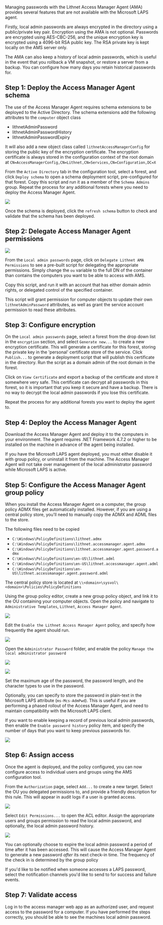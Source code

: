 Managing passwords with the Lithnet Access Manager Agent (AMA) provides several features that are not available with the Microsoft LAPS agent.

Firstly, local admin passwords are always encrypted in the directory using a public/private key pair. Encryption using the AMA is not optional. Passwords are encrypted using AES-CBC-256, and the unique encryption key is encrypted using a 4096-bit RSA public key. The RSA private key is kept locally on the AMS server only.

The AMA can also keep a history of local admin passwords, which is useful in the event that you rollback a VM snapshot, or restore a server from a backup. You can configure how many days you retain historical passwords for.

## Step 1: Deploy the Access Manager Agent schema

The use of the Access Manager Agent requires schema extensions to be deployed to the Active Directory. The schema extensions add the following attributes to the `computer` object class

- lithnetAdminPassword
- lithnetAdminPasswordHistory
- lithnetAdminPasswordExpiry

It will also add a new object class called `lithnetAccessManagerConfig` for storing the public key of the encryption certificate. The encryption certificate is always stored in the configuration context of the root domain at `CN=AccessManagerConfig,CN=Lithnet,CN=Services,CN=Configuration,DC=X`

From the `Active Directory` tab in the configuration tool, select a forest, and click `Deploy schema` to open a schema deployment script, pre-configured for that forest. Copy this script and run it as a member of the `Schema Admins` group. Repeat the process for any additional forests where you need to deploy the Access Manager Agent.

![](images/ui-page-activedirectory.png)

Once the schema is deployed, click the `refresh schema` button to check and validate that the schema has been deployed.

## Step 2: Delegate Access Manager Agent permissions
![](images/ui-page-localadminpasswords.png)

From the `Local admin passwords` page, click on `Delegate Lithnet AMA Permissions` to see a pre-built script for delegating the appropriate permissions. Simply change the `ou` variable to the full DN of the container than contains the computers you want to be able to access with AMS.

Copy this script, and run it with an account that has either domain admin rights, or delegated control of the specified container.

This script will grant permission for computer objects to update their own `lithnetAdminPassword` attributes, as well as grant the service account permission to read these attributes.

## Step 3: Configure encryption
On the `Local admin passwords` page, select a forest from the drop down list in the `encryption` section, and select `Generate new...` to create a new encryption certificate. This will generate a certificate for this forest, storing the private key in the 'personal' certificate store of the service. Click `Publish...` to generate a deployment script that will publish this certificate in the directory. Run the script as a domain admin of the root domain in the forest.

Click on `View Certificate` and export a backup of the certificate and store it somewhere very safe. This certificate can decrypt all passwords in this forest, so it is important that you keep it secure and have a backup. There is no way to decrypt the local admin passwords if you lose this certificate.  

Repeat the process for any additional forests you want to deploy the agent to.

## Step 4: Deploy the Access Manager Agent

Download the Access Manager Agent and deploy it to the computers in your environment. The agent requires .NET Framework 4.7.2 or higher to be installed on the machine in advance of the agent being installed.

If you have the Microsoft LAPS agent deployed, you must either disable it with group policy, or uninstall it from the machine. The Access Manager Agent will not take over management of the local administrator password while Microsoft LAPS is active.

## Step 5: Configure the Access Manager Agent group policy

When you install the Access Manager Agent on a computer, the group policy ADMX files get automatically installed. However, if you are using a central policy store, you'll need to manually copy the ADMX and ADML files to the store.

The following files need to be copied

- `C:\Windows\PolicyDefinitions\lithnet.admx`
- `C:\Windows\PolicyDefinitions\lithnet.accessmanager.agent.admx`
- `C:\Windows\PolicyDefinitions\lithnet.accessmanager.agent.password.admx`
- `C:\Windows\PolicyDefinitions\en-US\lithnet.adml`
- `C:\Windows\PolicyDefinitions\en-US\lithnet.accessmanager.agent.adml`
- `C:\Windows\PolicyDefinitions\en-US\lithnet.accessmanager.agent.password.adml`

The central policy store is located at `\\<domain>\sysvol\<domain>\Policies\PolicyDefinitions`

Using the group policy editor, create a new group policy object, and link it to the OU containing your computer objects. Open the policy and navigate to `Administrative Templates`, `Lithnet`, `Access Manager Agent`.

![](images/group-policy-agent.png)

Edit the `Enable the Lithnet Access Manager Agent` policy, and specify how frequently the agent should run.

![](images/group-policy-agent-enable.png)

Open the `Administrator Password` folder, and enable the policy `Manage the local administrator password`

![](images/group-policy-adminpassword.png)

![](images/group-policy-adminpassword-manage.png)

Set the maximum age of the password, the password length, and the character types to use in the password. 

Optionally, you can specify to store the password in plain-text in the Microsoft LAPS attribute (`ms-Mcs-AdmPwd`). This is useful if you are performing a phased rollout of the Access Manager Agent, and need to maintain compatibility with the Microsoft LAPS client.

If you want to enable keeping a record of previous local admin passwords, then enable the `Enable password history` policy item, and specify the number of days that you want to keep previous passwords for.

![](images/group-policy-adminpassword-history.png)

## Step 6: Assign access
Once the agent is deployed, and the policy configured, you can now configure access to individual users and groups using the AMS configuration tool.

From the `Authorization` page, select `Add...` to create a new target. Select the OU you delegated permissions to, and provide a friendly description for this rule. This will appear in audit logs if a user is granted access. 

![](images/ui-page-authz-lapstarget.png)

Select `Edit Permissions...` to open the ACL editor. Assign the appropriate users and groups permission to read the local admin password, and optionally, the local admin password history.

![](images/ui-page-authz-editsecurity-laps.png)

You can optionally choose to expire the local admin password a period of time after it has been accessed. This will cause the Access Manager Agent to generate a new password _after_ its next check-in time. The frequency of the check in is determined by the group policy 

If you'd like to be notified when someone accesses a LAPS password, select the notification channels you'd like to send to for success and failure events.

## Step 7: Validate access
Log in to the access manager web app as an authorized user, and request access to the password for a computer. If you have performed the steps correctly, you should be able to see the machines local admin password.